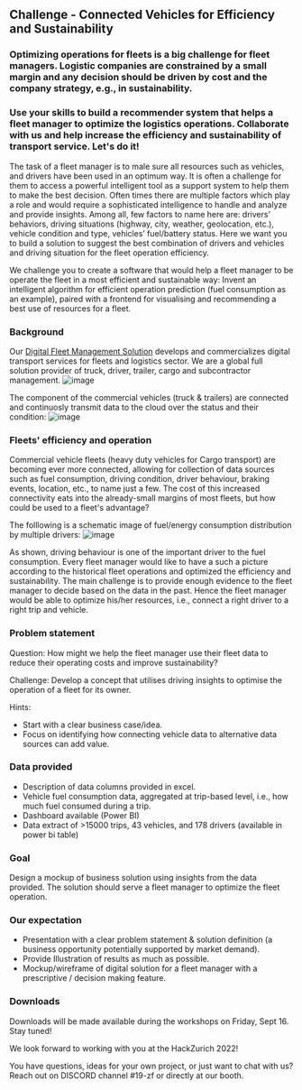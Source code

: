 ## Challenge - Connected Vehicles for Efficiency and Sustainability


### Optimizing operations for fleets is a big challenge for fleet managers. Logistic companies are constrained by a small margin and any decision should be driven by cost and the company strategy, e.g., in sustainability.
### Use your skills to build a recommender system that helps a fleet manager to optimize the logistics operations. Collaborate with us and help increase the efficiency and sustainability of transport service. Let's do it!

The task of a fleet manager is to male sure all resources such as vehicles, and drivers have been used in an optimum way. It is often a challenge for them to access a powerful intelligent tool as a support system to help them to make the best decision. Often times there are multiple factors which play a role and would require a sophisticated intelligence to handle and analyze and provide insights. Among all, few factors to name here are: drivers’ behaviors, driving situations (highway, city, weather, geolocation, etc.), vehicle condition and type, vehicles’ fuel/battery status. Here we want you to build a solution to suggest the best combination of drivers and vehicles and driving situation for the fleet operation efficiency.

We challenge you to create a software that would help a fleet manager to be operate the fleet in a most efficient and sustainable way: Invent an intelligent algorithm for efficient operation prediction (fuel consumption as an example), paired with a frontend for visualising and recommending a best use of resources for a fleet.

### Background 

Our [Digital Fleet Management Solution](https://www.zf.com/products/en/cv/fleet/fleet_emea.html) develops and commercializes digital transport services for fleets and logistics sector. We are a global full solution provider of truck, driver, trailer, cargo and subcontractor management.
![image](https://user-images.githubusercontent.com/27730528/189535145-941e9331-1e85-4e05-b76d-bb4c5bc4ac20.png)

The component of the commercial vehicles (truck & trailers) are connected and continuosly transmit data to the cloud over the status and their condition:
![image](https://user-images.githubusercontent.com/27730528/189535243-a207c9af-ce93-4bca-ae44-7c28d1299678.png)



### Fleets' efficiency and operation

Commercial vehicle fleets (heavy duty vehicles for Cargo transport) are becoming ever more connected, allowing for collection of data sources such as fuel consumption, driving condition, driver behaviour, braking events, location, etc., to name just a few.
The cost of this increased connectivity eats into the already-small margins of most fleets, but how could be used to a fleet's advantage?

The folllowing is a schematic image of fuel/energy consumption distribution by multiple drivers: 
![image](https://user-images.githubusercontent.com/27730528/189534561-e959164e-702c-4b4f-b84e-c6aab2b1a373.png)

As shown, driving behaviour is one of the important driver to the fuel consumption. Every fleet manager would like to have a such a picture according to the historical fleet operations and optimized the efficiency and sustainability. The main challenge is to provide enough evidence to the fleet manager to decide based on the data in the past. Hence the fleet manager would be able to optimize his/her resources, i.e., connect a right driver to a right trip and vehicle. 


### Problem statement

Question: How might we help the fleet manager use their fleet data to reduce their operating costs and improve sustainability? 

Challenge: Develop a concept that utilises driving insights to optimise the operation of a fleet for its owner.

Hints:
- Start with a clear business case/idea.
- Focus on identifying how connecting vehicle data to alternative data sources can add value.


### Data provided

- Description of data columns provided in excel.
- Vehicle fuel consumption data, aggregated at trip-based level, i.e., how much fuel consumed during a trip.
- Dashboard available (Power BI)
- Data extract of >15000 trips, 43 vehicles, and 178 drivers (available in power bi table)


### Goal

Design a mockup of business solution using insights from the data provided. The solution should serve a fleet manager to optimize the fleet operation.

### Our expectation

- Presentation with a clear problem statement & solution definition (a business opportunity potentially supported by market demand).
- Provide Illustration of results as much as possible.
- Mockup/wireframe of digital solution for a fleet manager with a prescriptive / decision making feature.


### Downloads
Downloads will be made available during the workshops on Friday, Sept 16. Stay tuned!

We look forward to working with you at the HackZurich 2022!

You have questions, ideas for your own project, or just want to chat with us? Reach out on DISCORD channel #19-zf or directly at our booth.

